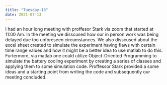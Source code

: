 ```yaml
---
title: "Tuesday-13"
date: 2021-07-13
---
```


I had an hour long meeting with proffesor Stark via zoom that started at 11:00 Am. In the meeting we disscused how our in person work was being delayed due too unforeseen circumstances.
We also disscused about the excel sheet created to simulate the experiment having flaws with certain time range values and how it might be a better idea to use matlab to do this.
Furtermore, via matlab one could utilize Object-Oriented Programming to simulate the battery cooling experiment by creating a series of classes and applying them to some simulation code.
Proffessor Stark provided a some ideas and a starting point from writing the code and subsequently our meeting concluded.
